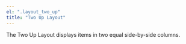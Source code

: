 ```yaml
---
el: ".layout_two_up"
title: "Two Up Layout"
---
```

The Two Up Layout displays items in two equal side-by-side columns.